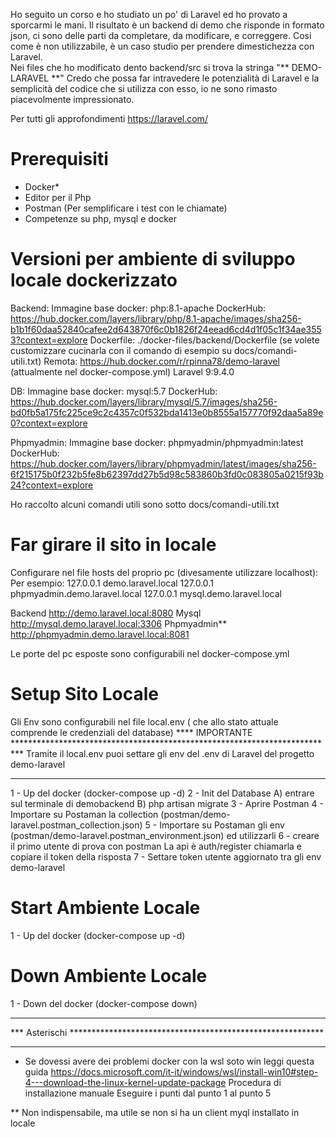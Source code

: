 
Ho seguito un corso e ho studiato un po' di Laravel ed ho provato a sporcarmi le mani.
Il risultato è un backend di demo che risponde in formato json, ci sono delle parti da completare,  da modificare, e correggere.
Cosi come è non utilizzabile, è un caso studio per prendere dimestichezza con Laravel.  <br />
Nei files che ho modificato dento backend/src si trova la stringa "** DEMO-LARAVEL **"
Credo che possa far intravedere le potenzialità di Laravel e la semplicità del codice che si utilizza con esso,
io ne sono rimasto piacevolmente impressionato.

Per tutti gli approfondimenti https://laravel.com/

# Prerequisiti
- Docker*
- Editor per il Php
- Postman (Per semplificare i test con le chiamate)
- Competenze su php, mysql e docker

# Versioni per ambiente di sviluppo locale dockerizzato
Backend:
    Immagine base docker: php:8.1-apache
    DockerHub: https://hub.docker.com/layers/library/php/8.1-apache/images/sha256-b1b1f60daa52840cafee2d643870f6c0b1826f24eead6cd4d1f05c1f34ae3553?context=explore
    Dockerfile: ./docker-files/backend/Dockerfile (se volete customizzare cucinarla con il comando di esempio su docs/comandi-utili.txt)
    Remota: https://hub.docker.com/r/rpinna78/demo-laravel (attualmente nel docker-compose.yml)
    Laravel 9:9.4.0

DB:
    Immagine base docker: mysql:5.7
    DockerHub: https://hub.docker.com/layers/library/mysql/5.7/images/sha256-bd0fb5a175fc225ce9c2c4357c0f532bda1413e0b8555a157770f92daa5a89e0?context=explore
  
Phpmyadmin: 
    Immagine base docker: phpmyadmin/phpmyadmin:latest
    DockerHub: https://hub.docker.com/layers/library/phpmyadmin/latest/images/sha256-6f215175b0f232b5fe8b62397dd27b5d98c583860b3fd0c083805a0215f93b24?context=explore

Ho raccolto alcuni comandi utili sono sotto docs/comandi-utili.txt

# Far girare il sito in locale
Configurare nel file hosts del proprio pc (divesamente utilizzare localhost):
Per esempio:
127.0.0.1 demo.laravel.local
127.0.0.1 phpmyadmin.demo.laravel.local
127.0.0.1 mysql.demo.laravel.local

Backend
    http://demo.laravel.local:8080
Mysql
    http://mysql.demo.laravel.local:3306
Phpmyadmin**
    http://phpmyadmin.demo.laravel.local:8081

Le porte del pc esposte sono configurabili nel docker-compose.yml

# Setup Sito Locale
Gli Env sono configurabili nel file local.env ( che allo stato attuale comprende le credenziali del database)
**** IMPORTANTE **************************************************************************
Tramite il local.env puoi settare gli env del .env di Laravel del progetto demo-laravel
*****************************************************************************************
1 - Up del docker (docker-compose up -d)
2 - Init del Database
    A) entrare sul terminale di demobackend
    B) php artisan migrate 
3 - Aprire Postman 
4 - Importare su Postaman la collection (postman/demo-laravel.postman_collection.json)
5 - Importare su Postaman gli env (postman/demo-laravel.postman_environment.json) ed utilizzarli
6 - creare il primo utente di prova con postman
La api è auth/register chiamarla e copiare il token della risposta
7 - Settare token utente aggiornato tra gli env demo-laravel

# Start Ambiente Locale
1 - Up del docker (docker-compose up -d)

# Down Ambiente Locale
1 - Down del docker (docker-compose down)


*****************************************************************************
***     Asterischi **********************************************************
*****************************************************************************

* Se dovessi avere dei problemi docker con la wsl soto win leggi questa guida
https://docs.microsoft.com/it-it/windows/wsl/install-win10#step-4---download-the-linux-kernel-update-package
Procedura di installazione manuale
Eseguire i punti dal punto 1  al punto 5

** Non indispensabile, ma utile se non si ha un client myql installato in locale

